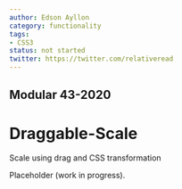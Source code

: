 ```yaml
---
author: Edson Ayllon
category: functionality
tags:
- CSS3
status: not started
twitter: https://twitter.com/relativeread
---
```


## Modular 43-2020

# Draggable-Scale

Scale using drag and CSS transformation

Placeholder (work in progress).
